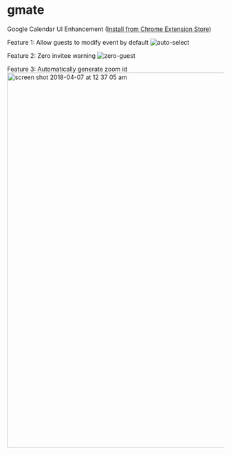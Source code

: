 # gmate
Google Calendar UI Enhancement ([Install from Chrome Extension Store](https://chrome.google.com/webstore/search/gmate))

Feature 1: Allow guests to modify event by default
![auto-select](https://user-images.githubusercontent.com/32557706/37877940-ad6ee578-3016-11e8-9dc4-f1dd5cc5aea0.jpg)

Feature 2: Zero invitee warning
![zero-guest](https://user-images.githubusercontent.com/32557706/37877943-afab71b2-3016-11e8-9ea4-6bd861502e88.jpg)

Feature 3: Automatically generate zoom id
<img width="872" alt="screen shot 2018-04-07 at 12 37 05 am" src="https://user-images.githubusercontent.com/32557706/38452644-eafa5a36-39fc-11e8-9cfa-8eac6be3d4f2.png">
